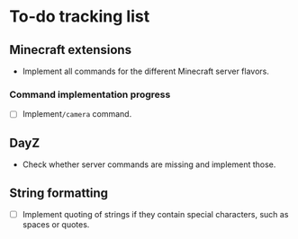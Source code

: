 # To-do tracking list

## Minecraft extensions

- Implement all commands for the different Minecraft server flavors.

### Command implementation progress

- [ ] Implement`/camera` command.

## DayZ

- Check whether server commands are missing and implement those.

## String formatting

- [ ] Implement quoting of strings if they contain special characters, such as spaces or quotes.